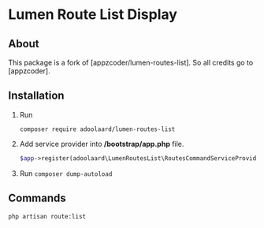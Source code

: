 # Lumen Route List Display

<!-- [![Total Downloads](https://poser.pugx.org/appzcoder/lumen-routes-list/d/total.svg)](https://packagist.org/packages/appzcoder/lumen-routes-list) -->
<!-- [![Latest Stable Version](https://poser.pugx.org/appzcoder/lumen-routes-list/v/stable.svg)](https://packagist.org/packages/appzcoder/lumen-routes-list) -->
<!-- [![Latest Unstable Version](https://poser.pugx.org/appzcoder/lumen-routes-list/v/unstable.svg)](https://packagist.org/packages/appzcoder/lumen-routes-list) -->
<!-- [![License](https://poser.pugx.org/appzcoder/lumen-routes-list/license.svg)](https://packagist.org/packages/appzcoder/lumen-routes-list) -->

## About
This package is a fork of [appzcoder/lumen-routes-list]. So all credits go to [appzcoder].

## Installation

1. Run
    ```
    composer require adoolaard/lumen-routes-list
    ```

2. Add service provider into **/bootstrap/app.php** file.
    ```php
    $app->register(adoolaard\LumenRoutesList\RoutesCommandServiceProvider::class);
    ```
3. Run ```composer dump-autoload```

## Commands

```
php artisan route:list
```
